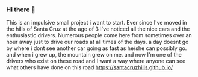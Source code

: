 ### Hi there 👋
  This is an impulsive small project i want to start. 
Ever since I've moved in the hills of Santa Cruz at the age of 3 
I've noticed all the nice cars and the enthusiastic drivers. 
Numerous people come here from sometimes over an hour away 
just to drive our roads at all times of the days. a day doesnt 
go by where i dont see another car going as fast as he/she can
possibly go. and when i grew up, the mountain grew on me. and now 
I'm one of the drivers who exist on these road and I want a way 
where anyone can see what others have done on this road
https://santacruzhills.github.io/
